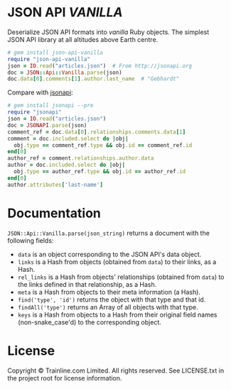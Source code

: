 # JSON API *VANILLA*

Deserialize JSON API formats into *vanilla* Ruby objects.
The simplest JSON API library at all altitudes above Earth centre.

```ruby
# gem install json-api-vanilla
require "json-api-vanilla"
json = IO.read("articles.json")  # From http://jsonapi.org
doc = JSON::Api::Vanilla.parse(json)
doc.data[0].comments[1].author.last_name  # "Gebhardt"
```

Compare with [jsonapi](https://github.com/beauby/jsonapi):

```ruby
# gem install jsonapi --pre
require "jsonapi"
json = IO.read("articles.json")
doc = JSONAPI.parse(json)
comment_ref = doc.data[0].relationships.comments.data[1]
comment = doc.included.select do |obj|
  obj.type == comment_ref.type && obj.id == comment_ref.id
end[0]
author_ref = comment.relationships.author.data
author = doc.included.select do |obj|
  obj.type == author_ref.type && obj.id == author_ref.id
end[0]
author.attributes['last-name']
```

# Documentation

`JSON::Api::Vanilla.parse(json_string)` returns a document with the following
fields:

- `data` is an object corresponding to the JSON API's data object.
- `links` is a Hash from objects (obtained from `data`) to their links, as a
  Hash.
- `rel_links` is a Hash from objects' relationships (obtained from `data`) to
  the links defined in that relationship, as a Hash.
- `meta` is a Hash from objects to their meta information (a Hash).
- `find('type', 'id')` returns the object with that type and that id.
- `findAll('type')` returns an Array of all objects with that type.
- `keys` is a Hash from objects to a Hash from their original field names
  (non-snake\_case'd) to the corresponding object.

# License

Copyright © Trainline.com Limited. All rights reserved. See LICENSE.txt in the project root for license information.

